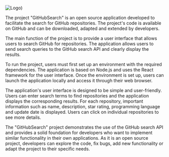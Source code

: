 ![Logo]([images/logo.jpg))

The project "GitHubSearch" is an open source application developed to facilitate the search for GitHub repositories. The project's code is available on GitHub and can be downloaded, adapted and extended by developers.

The main function of the project is to provide a user interface that allows users to search GitHub for repositories. The application allows users to send search queries to the GitHub search API and clearly display the results.

To run the project, users must first set up an environment with the required dependencies. The application is based on Node.js and uses the React framework for the user interface. Once the environment is set up, users can launch the application locally and access it through their web browser.

The application's user interface is designed to be simple and user-friendly. Users can enter search terms to find repositories and the application displays the corresponding results. For each repository, important information such as name, description, star rating, programming language and update date is displayed. Users can click on individual repositories to see more details.

The "GitHubSearch" project demonstrates the use of the GitHub search API and provides a solid foundation for developers who want to implement similar functionality in their own applications. As it is an open source project, developers can explore the code, fix bugs, add new functionality or adapt the project to their specific needs.
